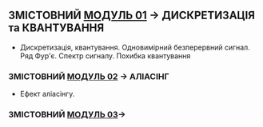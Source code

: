 ## **ЗМІСТОВНИЙ** [**МОДУЛЬ 01**](/_LEC_/Modulus_1/Modulus_1.md) -> ДИСКРЕТИЗАЦІЯ та КВАНТУВАННЯ
- Дискретизація, квантування. Одновимірний безперервний сигнал. Ряд Фур'є. Спектр сигналу. Похибка квантування


### ЗМІСТОВНИЙ [МОДУЛЬ 02](/_LEC_/Modulus_2/Modulus_2.md) ->  АЛІАСІНГ
- Ефект аліасінгу.

### ЗМІСТОВНИЙ [МОДУЛЬ 03](/_LEC_/Modulus_3/Modulus_3.md)->
